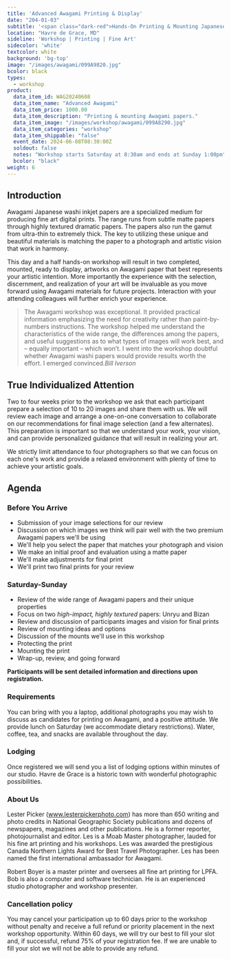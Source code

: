 ```yaml
---
title: 'Advanced Awagami Printing & Display'
date: "204-01-03"
subtitle: '<span class="dark-red">Hands-On Printing & Mounting Japanese fine art papers for <span class="fw7">your photography.</span>.</span>'
location: "Havre de Grace, MD"
sideline: 'Workshop | Printing | Fine Art'
sidecolor: 'white'
textcolor: white
background: 'bg-top'
image: "/images/awagami/099A9820.jpg"
bcolor: black
types:
  - workshop
product:
  data_item_id: WAG20240608
  data_item_name: "Advanced Awagami"
  data_item_price: 1000.00
  data_item_description: "Printing & mounting Awagami papers."
  data_item_image: "/images/workshop/awagami/099A8290.jpg"
  data_item_categories: "workshop"
  data_item_shippable: "false"
  event_date: 2024-06-08T08:30:00Z
  soldout: false
  notes: "Workshop starts Saturday at 8:30am and ends at Sunday 1:00pm"
  bcolor: "black"
weight: 6
---
```

## Introduction

Awagami Japanese washi inkjet papers are a specialized medium for producing fine art digital prints. The range runs from subtle matte papers through highly textured dramatic papers. The papers also run the gamut from ultra-thin to extremely thick. The key to utilizing these unique and beautiful materials is matching the paper to a photograph and artistic vision that work in harmony.

This day and a half hands-on workshop will result in two completed, mounted, ready to display, artworks on Awagami paper that best represents your artistic intention. More importantly the experience with the selection, discernment, and realization of your art will be invaluable as you move forward using Awagami materials for future projects. Interaction with your attending colleagues will further enrich your experience.

> The Awagami workshop was exceptional. It provided practical information emphasizing the need for creativity rather than paint-by-numbers instructions. The workshop helped me understand the characteristics of the wide range, the differences among the papers, and useful suggestions as to what types of images will work best, and – equally important – which won’t. I went into the workshop doubtful whether Awagami washi papers would provide results worth the effort. I emerged convinced.<cite>Bill Iverson</cite>

## True Individualized Attention

Two to four weeks prior to the workshop we ask that each participant prepare a selection of 10 to 20 images and share them with us. We will review each image and arrange a one-on-one conversation to collaborate on our recommendations for final image selection (and a few alternates). This preparation is important so that we understand your work, your vision, and can provide personalized guidance that will result in realizing your art.

We strictly limit attendance to four photographers so that we can focus on each one's work and provide a relaxed environment with plenty of time to achieve your artistic goals.

## Agenda

### Before You Arrive

- Submission of your image selections for our review
- Discussion on which images we think will pair well with the two premium Awagami papers we'll be using
- We'll help you select the paper that matches your photograph and vision
- We make an initial proof and evaluation using a matte paper
- We'll make adjustments for final print
- We'll print two final prints for your review

### Saturday-Sunday

- Review of the wide range of Awagami papers and their unique properties
- Focus on two *high-impact, highly textured* papers: Unryu and Bizan
- Review and discussion of participants images and vision for final prints
- Review of mounting ideas and options
- Discussion of the mounts we'll use in this workshop
- Protecting the print
- Mounting the print
- Wrap-up, review, and going forward

**Participants will be sent detailed information and directions upon registration.**

### Requirements

You can bring with you a laptop, additional photographs you may wish to discuss as candidates for printing on Awagami, and a positive attitude. We provide lunch on Saturday (we accommodate dietary restrictions). Water, coffee, tea, and snacks are available throughout the day.

### Lodging

Once registered we will send you a list of lodging options within minutes of our studio. Havre de Grace is a historic town with wonderful photographic possibilities.

### About Us

Lester Picker (www.lesterpickerphoto.com) has more than 650 writing and photo credits in National Geographic Society publications and dozens of newspapers, magazines and other publications. He is a former reporter, photojournalist and editor. Les is a Moab Master photographer, lauded for his fine art printing and his workshops. Les was awarded the prestigious Canada Northern Lights Award for Best Travel Photographer. Les has been named the first international ambassador for Awagami.

Robert Boyer is a master printer and oversees all fine art printing for LPFA. Bob is also a computer and software technician. He is an experienced studio photographer and workshop presenter.

### Cancellation policy 

You may cancel your participation up to 60 days prior to the workshop without penalty and receive a full refund or priority placement in the next workshop opportunity. Within 60 days, we will try our best to fill your slot and, if successful, refund 75% of your registration fee. If we are unable to fill your slot we will not be able to provide any refund.
